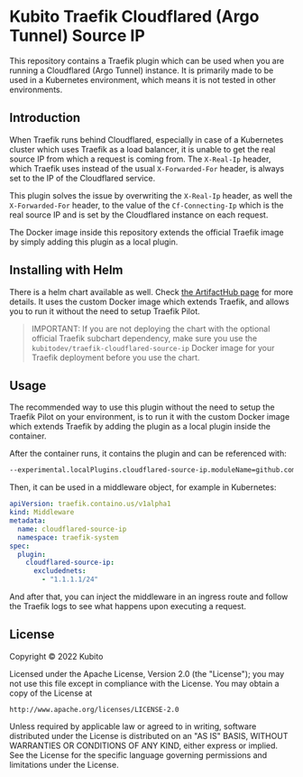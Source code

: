 # Kubito Traefik Cloudflared (Argo Tunnel) Source IP

This repository contains a Traefik plugin which can be used when you are running a Cloudflared (Argo Tunnel) instance. It is primarily made to be used in a Kubernetes environment, which means it is not tested in other environments.

## Introduction

When Traefik runs behind Cloudflared, especially in case of a Kubernetes cluster which uses Traefik as a load balancer, it is unable to get the real source IP from which a request is coming from. The `X-Real-Ip` header, which Traefik uses instead of the usual `X-Forwarded-For` header, is always set to the IP of the Cloudflared service.

This plugin solves the issue by overwriting the `X-Real-Ip` header, as well the `X-Forwarded-For` header, to the value of the `Cf-Connecting-Ip` which is the real source IP and is set by the Cloudflared instance on each request.

The Docker image inside this repository extends the official Traefik image by simply adding this plugin as a local plugin.

## Installing with Helm

There is a helm chart available as well. Check [the ArtifactHub page](https://artifacthub.io/packages/helm/kubitodev/traefik-cloudflared-source-ip) for more details. It uses the custom Docker image which extends Traefik, and allows you to run it without the need to setup Traefik Pilot.

> IMPORTANT: If you are not deploying the chart with the optional official Traefik subchart dependency, make sure you use the `kubitodev/traefik-cloudflared-source-ip` Docker image for your Traefik deployment before you use the chart.

## Usage

The recommended way to use this plugin without the need to setup the Traefik Pilot on your environment, is to run it with the custom Docker image which extends Traefik by adding the plugin as a local plugin inside the container.

After the container runs, it contains the plugin and can be referenced with:

```bash
--experimental.localPlugins.cloudflared-source-ip.moduleName=github.com/kubitodev/traefik-cloudflared-source-ip
```

Then, it can be used in a middleware object, for example in Kubernetes:

```yaml
apiVersion: traefik.containo.us/v1alpha1
kind: Middleware
metadata:
  name: cloudflared-source-ip
  namespace: traefik-system
spec:
  plugin:
    cloudflared-source-ip:
      excludednets:
        - "1.1.1.1/24"
```

And after that, you can inject the middleware in an ingress route and follow the Traefik logs to see what happens upon executing a request.

## License

Copyright &copy; 2022 Kubito

Licensed under the Apache License, Version 2.0 (the "License");
you may not use this file except in compliance with the License.
You may obtain a copy of the License at

    http://www.apache.org/licenses/LICENSE-2.0

Unless required by applicable law or agreed to in writing, software
distributed under the License is distributed on an "AS IS" BASIS,
WITHOUT WARRANTIES OR CONDITIONS OF ANY KIND, either express or implied.
See the License for the specific language governing permissions and
limitations under the License.

